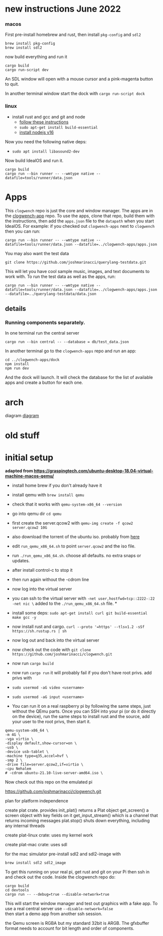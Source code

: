 

# new instructions June 2022


### macos

First pre-install homebrew and rust, then install `pkg-config` and `sdl2`

```shell
brew install pkg-config
brew install sdl2
```

now build everything and run it
```shell
cargo build
cargo run-script dev
```

An SDL window will open with a mouse cursor and a pink-magenta button to quit.

In another terminal window start the dock with `cargo run-script dock`



### linux

* install rust and gcc and git and node
  * [follow these instructions](https://www.rust-lang.org/tools/install)
  * `sudo apt-get install build-essential`
  * [install nodejs v16](https://github.com/nodesource/distributions/blob/master/README.md) 


Now you need the following native deps:
* `sudo apt install libasound2-dev`

Now build IdealOS and run it.
```shell
cargo build
cargo run --bin runner -- --wmtype native --datafile=tools/runner/data.json
```


# Apps

This `clogwench` repo is just the core and window manager. The apps are in 
the [clogwench-app](https://github.com/joshmarinacci/clogwench-apps) repo. To use the apps, clone
that repo, build them with the instructions, then add the `apps.json` file to the `datapath` when
you start IdealOS. For example: if  you checked out `clogwench-apps` next to `clogwench` then you
can run:

```shell
cargo run --bin runner -- --wmtype native --datafile=tools/runner/data.json --datafile=../clogwench-apps/apps.json
```

You may also want the test data

```shell
git clone https://github.com/joshmarinacci/querylang-testdata.git
```

This will let you have cool sample music, images, and text documents to work with. To run the test data
as well as the apps, run:

```shell
cargo run --bin runner -- --wmtype native --datafile=tools/runner/data.json --datafile=../clogwench-apps/apps.json --datafile=../querylang-testdata/data.json
```



## details

### Running components separately.

In one terminal run the central server

```shell
cargo run --bin central -- --database = db/test_data.json
```

In another terminal go to the `clogwench-apps` repo and run an app:

```shell
cd ../clogwench-apps/dock
npm install
npm run dev
```

And the dock will launch. It will check the database for the list of
available apps and create a button for each one.

# arch

diagram [diagram](./tools/docs/diagram.md)



# old stuff
# initial setup

__adapted from https://graspingtech.com/ubuntu-desktop-18.04-virtual-machine-macos-qemu/__

* install home brew if you don't already have it
* install qemu with `brew install qemu`
* check that it works with `qemu-system-x86_64 --version`
* go into qemu dir `cd qemu`
* first create the server.qcow2 with `qemu-img create -f qcow2 server.qcow2 10G`
* also download the torrent of the ubuntu iso. probably from [here](https://ubuntu.com/download/server)
* edit `run_qemu_x86_64.sh` to point `server.qcow2` and the iso file.
* run `./run_qemu_x86_64.sh`. choose all defaults. no extra snaps or updates.
* after install control-c to stop it
* then run again without the -cdrom line
* now log into the virtual server
* you can ssh to the virtual server with  `-net user,hostfwd=tcp::2222-:22 -net nic \` added to the `./run_qemu_x86_64.sh` file.
   *    
* install some deps: `sudo apt-get install curl git build-essential make gcc -y`
* now install rust and cargo. `curl --proto '=https' --tlsv1.2 -sSf https://sh.rustup.rs | sh`
* now log out and back into the virtual server
* now check out the code with `git clone https://github.com/joshmarinacci/clogwench.git`
* now run `cargo build`
* now run `cargo run` it will probably fail if you don't have root privs. add privs with
* `sudo usermod -aG video <username>`
* `sudo usermod -aG input <username>`


* You can run it on a real raspberry pi by following the same steps, just without the QEmu parts. Once you can SSH into your pi (or do it directly on the device), run the same steps to install rust and the source, add your user to the root privs, then start it.

```
qemu-system-x86_64 \
-m 4G \
-vga virtio \
-display default,show-cursor=on \
-usb \
-device usb-tablet \
-machine type=q35,accel=hvf \
-smp 2 \
-drive file=server.qcow2,if=virtio \
-cpu Nehalem
# -cdrom ubuntu-21.10-live-server-amd64.iso \
```






Now check out this repo on the emulated pi

https://github.com/joshmarinacci/clogwench.git



plan for platform independence

create plat crate. provides
  init_plat() returns a Plat object
  get_screen() a screen object with key fields on it
  get_input_stream() which is a channel that returns incoming messages
  plat.stop() shuts down everything, including any internal threads

create plat-linux crate: uses my kernel work

create plat-mac crate: uses sdl

for the mac simulator pre-install  sdl2 and sdl2-image with

`brew install sdl2 sdl2_image`



To get this running on your real pi, get rust and git on your Pi then
ssh in and check out the code. Inside the clogwench repo do:

``` shell
cargo build
cd devtools
cargo run -- --debug=true --disable-network=true
```

This will start the window manager and test out graphics with a fake app.  To use a real central
server use `--disable-network=false`  
then start a demo app from another ssh session.




the Qemu screen is RGBA  but my standard 32bit is ARGB.
The gfxbuffer format needs to account for bit length and order of components.

